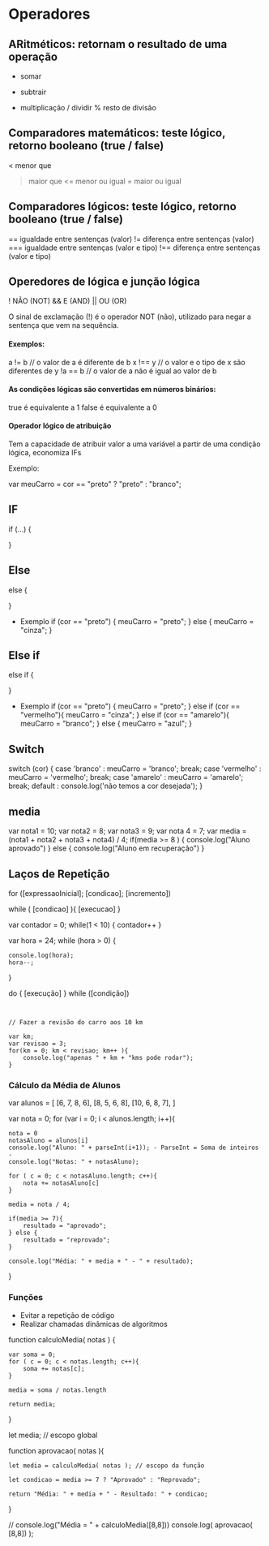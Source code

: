 
# Operadores

## ARitméticos: retornam o resultado de uma operação
+ somar
- subtrair
* multiplicação
/ dividir
% resto de divisão

## Comparadores matemáticos: teste lógico, retorno booleano (true / false)
<   menor que
>   maior que
<=  menor ou igual
>=  maior ou igual

## Comparadores lógicos: teste lógico, retorno booleano (true / false)
==      igualdade entre sentenças (valor)
!=      diferença entre sentenças (valor)
===     igualdade entre sentenças (valor e tipo)
!==     diferença entre sentenças (valor e tipo)

## Operedores de lógica e junção lógica
!       NÃO (NOT)
&&      E (AND)
||      OU (OR)

O sinal de exclamação (!) é o operador NOT (não), utilizado para negar a sentença que vem na sequência.

#### Exemplos:

a != b      // o valor de a é diferente de b
x !== y     // o valor e o tipo de x são diferentes de y
!a == b     // o valor de a não é igual ao valor de b


#### As condições lógicas são convertidas em números binários:
true é equivalente a 1
false é equivalente a 0

#### Operador lógico de atribuição

Tem a capacidade de atribuir valor a uma variável a partir de uma condição lógica, economiza IFs

Exemplo:

var meuCarro = cor == "preto" ? "preto" : "branco";


## IF
if (...) {

}

## Else
else {

}

* Exemplo
if (cor == "preto") {
    meuCarro = "preto";
} else {
    meuCarro = "cinza";
}

## Else if
else if {
    
}

* Exemplo
if (cor == "preto") {
    meuCarro = "preto";
} else if (cor == "vermelho"){
    meuCarro = "cinza";
} else if (cor == "amarelo"){
    meuCarro = "branco";
} else {
    meuCarro = "azul";
}

## Switch

switch (cor) {
    case 'branco' :
        meuCarro = 'branco';
        break;
    case 'vermelho' :
        meuCarro = 'vermelho';
        break;
    case 'amarelo' :
        meuCarro = 'amarelo';
        break;
    default :
        console.log('não temos a cor desejada');
}


## media
var nota1 = 10;
var nota2 = 8;
var nota3 = 9;
var nota 4 = 7;
var media = (nota1 + nota2 + nota3 + nota4) / 4;
if(media >= 8 ) {
    console.log("Aluno aprovado")
} else {
    console.log("Aluno em recuperação")
}


## Laços de Repetição


for ([expressaoInicial]; [condicao]; [incremento])

while ( [condicao] ){
    [execucao]
}

var contador = 0;
while(1 < 10) {
    contador++
}

var hora = 24;
while (hora > 0) {
    
    console.log(hora);
    hora--;
}


do {
    [execução]
} while ([condição])


```


// Fazer a revisão do carro aos 10 km

var km;
var revisao = 3;
for(km = 0; km < revisao; km++ ){
    console.log("apenas " + km + "kms pode rodar");
}

```

### Cálculo da Média de Alunos


var alunos = [
    [6, 7, 8, 6],
    [8, 5, 6, 8],
    [10, 6, 8, 7],
]

var nota = 0;
for (var i = 0; i < alunos.length; i++){

    nota = 0
    notasAluno = alunos[i]
    console.log("Aluno: " + parseInt(i+1)); - ParseInt = Soma de inteiros -
    console.log("Notas: " + notasAluno);

    for ( c = 0; c < notasAluno.length; c++){
        nota += notasAluno[c]
    }

    media = nota / 4;

    if(media >= 7){
        resultado = "aprovado";
    } else {
        resultado = "reprovado";
    }

    console.log("Média: " + media + " - " + resultado);

}


### Funções

- Evitar a repetição de código
- Realizar chamadas dinâmicas de algoritmos

function calculoMedia( notas ) {
    
    var soma = 0;
    for ( c = 0; c < notas.length; c++){
        soma += notas[c];
    }

    media = soma / notas.length

    return media;
}

let media; // escopo global

function aprovacao( notas ){
    
    let media = calculoMedia( notas ); // escopo da função

    let condicao = media >= 7 ? "Aprovado" : "Reprovado";
    
    return "Média: " + media + " - Resultado: " + condicao;

}





// console.log("Média = " + calculoMedia([8,8]))
console.log( aprovacao( [8,8]) );